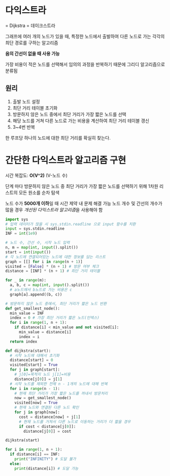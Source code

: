 # 다익스트라 
= Dijkstra = 데이크스트라

그래프에 여러 개의 노드가 있을 때, 특정한 노드에서 출발하여 다른 노드로 가는 각각의 최단 경로를 구하는 알고리즘

**음의 간선이 없을 때 사용 가능**

가장 비용이 적은 노드를 선택해서 임의의 과정을 반복하기 때문에 그리디 알고리즘으로 분류됨

## 원리
1. 출발 노드 설정
2. 최단 거리 테이블 초기화
3. 방문하지 않은 노드 중에서 최단 거리가 가장 짧은 노드를 선택
4. 해당 노드를 거쳐 다른 노드로 가는 비용을 계산하여 최단 거리 테이블 갱신
5. 3~4번 반복

한 루프당 하나의 노드에 대한 최단 거리를 확실히 찾는다.

# 간단한 다익스트라 알고리즘 구현
시간 복잡도: **O(V^2)** (V-노드 수)

단계 마다 방문하지 않은 노드 중 최단 거리가 가장 짧은 노드를 선택하기 위해 1차원 리스트의 모든 원소를 순차 탐색

노드 수가 **5000개 이하**일 때 시간 제약 내 문제 해결 가능
노드 개수 및 간선의 개수가 많을 경우 *개선된 다익스트라 알고리즘*을 사용해야 함

```python
import sys
# 입력 데이터가 많을 시 sys.stdin.readline 으로 input 함수를 치환
input = sys.stdin.readline
INF = int(1e9)

# 노드 수, 간선 수, 시작 노드 입력
n, m = map(int, input().split())
start = int(input())
# 각 노드에 연결되어있는 노드에 대한 정보를 담는 리스트
graph = [[] for i in range(n + 1)]
visited = [False] * (n + 1) # 방문 여부 체크
distance = [INF] * (n + 1) # 최단 거리 테이블

for _ in range(m):
  a, b, c = map(int, input().split())
  # a노드에서 b노드로 가는 비용은 c
  graph[a].append((b, c))

# 방문하지 않은 노드 중에서, 최단 거리가 짧은 노드 반환
def get_smallest_node():
  min_value = INF
  index = 0 # 가장 최단 거리가 짧은 노드(인덱스)
  for i in range(1, n + 1):
    if distance[i] < min_value and not visited[i]:
      min_value = distance[i]
      index = i
  return index

def dijkstra(start):
  # 시작 노드에 대해서 초기화
  distance[start] = 0
  visited[start] = True
  for j in graph[start]:
    # j[0]=목적지 노드 j[1]=비용
    distance[j[0]] = j[1]
  # 시작 노드를 제외한 전체 n - 1개의 노드에 대해 반복
  for i in range(n - 1):
    # 현재 최단 거리가 가장 짧은 노드를 꺼내서 방문처리
    now = get_smallest_node()
    visited[now] = True
    # 현재 노드와 연결된 다른 노드 확인
    for j in graph[now]:
      cost = distance[now] + j[1]
      # 현재 노드를 거쳐서 다른 노드로 이동하는 거리가 더 짧을 경우
      if cost < distance[j[0]]:
        distance[j[0]] = cost

dijkstra(start)

for i in range(1, n + 1):
  if distance[i] == INF:
    print("INFINITY") # 도달 불가
  else:
    print(distance[i]) # 도달 가능
```